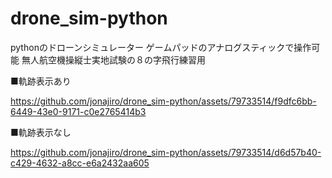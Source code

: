 # drone_sim-python
pythonのドローンシミュレーター
ゲームパッドのアナログスティックで操作可能
無人航空機操縦士実地試験の８の字飛行練習用

■軌跡表示あり

https://github.com/jonajiro/drone_sim-python/assets/79733514/f9dfc6bb-6449-43e0-9171-c0e2765414b3

■軌跡表示なし

https://github.com/jonajiro/drone_sim-python/assets/79733514/d6d57b40-c429-4632-a8cc-e6a2432aa605

